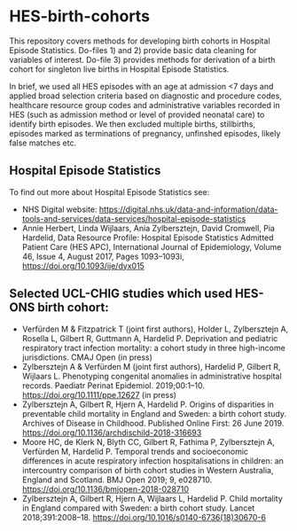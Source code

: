 # HES-birth-cohorts
This repository covers methods for developing birth cohorts in Hospital Episode Statistics. Do-files 1) and 2) provide basic data cleaning for variables of interest. Do-file 3) provides methods for derivation of a birth cohort for singleton live births in Hospital Episode Statistics.

In brief, we used  all HES episodes with an age at admission <7 days and applied broad selection criteria based on diagnostic and procedure codes, healthcare resource group codes and administrative variables recorded in HES (such as admission method or level of provided neonatal care) to identify birth episodes. 
We then excluded multiple births, stillbirths, episodes marked as terminations of pregnancy, unfinshed episodes, likely false matches etc. 

## Hospital Episode Statistics
To find out more about Hospital Episode Statistics see:
- NHS Digital website: https://digital.nhs.uk/data-and-information/data-tools-and-services/data-services/hospital-episode-statistics
- Annie Herbert, Linda Wijlaars, Ania Zylbersztejn, David Cromwell, Pia Hardelid, Data Resource Profile: Hospital Episode Statistics 
Admitted Patient Care (HES APC), International Journal of Epidemiology, Volume 46, Issue 4, August 2017, Pages 1093–1093i, https://doi.org/10.1093/ije/dyx015

## Selected UCL-CHIG studies which used HES-ONS birth cohort:
- Verfürden M & Fitzpatrick T (joint first authors), Holder L, Zylbersztejn A, Rosella L, Gilbert R, Guttmann A, Hardelid P. Deprivation and pediatric respiratory tract infection mortality: a cohort study in three high-income jurisdictions. CMAJ Open (in press)
- Zylbersztejn A & Verfürden M (joint first authors), Hardelid P, Gilbert R, Wijlaars L. Phenotyping congenital anomalies in administrative hospital records. Paediatr Perinat Epidemiol. 2019;00:1–10. https://doi.org/10.1111/ppe.12627 (in press)
- Zylbersztejn A, Gilbert R, Hjern A, Hardelid P. Origins of disparities in preventable child mortality in England and Sweden: a birth cohort study. Archives of Disease in Childhood. Published Online First: 26 June 2019. https://doi.org/10.1136/archdischild-2018-316693
- Moore HC, de Klerk N, Blyth CC, Gilbert R, Fathima P, Zylbersztejn A, Verfürden M, Hardelid P. Temporal trends and socioeconomic differences in acute respiratory infection hospitalisations in children: an intercountry comparison of birth cohort studies in Western Australia, England and Scotland. BMJ Open 2019; 9, e028710. https://doi.org/10.1136/bmjopen-2018-028710
- Zylbersztejn A, Gilbert R, Hjern A, Wijlaars L, Hardelid P. Child mortality in England compared with Sweden: a birth cohort study. Lancet 2018;391:2008–18. https://doi.org/10.1016/s0140-6736(18)30670-6
